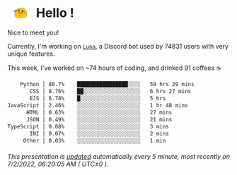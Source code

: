 <h1>   <img src="./spoinky.gif" style="vertical-align:middle;" width="30px">   Hello ! </h1>

Nice to meet you!

Currently, I'm working on <a href='https://github.com/Asgarrrr/Luna'>`Luna`</a>, a Discord bot used by 74831 users with very unique features.

This week, I've worked on ~74 hours of coding, and drinked 91 coffees ☕

```
    Python │ 80.7%    ████████████████░░░░   59 hrs 29 mins
       CSS │ 8.76%    ██░░░░░░░░░░░░░░░░░░   6 hrs 27 mins
       EJS │ 6.78%    █░░░░░░░░░░░░░░░░░░░   5 hrs
JavaScript │ 2.46%    ░░░░░░░░░░░░░░░░░░░░   1 hr 48 mins
      HTML │ 0.63%    ░░░░░░░░░░░░░░░░░░░░   27 mins
      JSON │ 0.49%    ░░░░░░░░░░░░░░░░░░░░   21 mins
TypeScript │ 0.08%    ░░░░░░░░░░░░░░░░░░░░   3 mins
       INI │ 0.07%    ░░░░░░░░░░░░░░░░░░░░   2 mins
     Other │ 0.03%    ░░░░░░░░░░░░░░░░░░░░   1 min
```

###### This presentation is [updated](https://github.com/Asgarrrr) automatically every 5 minute, most recently on 7/2/2022, 06:20:05 AM ( UTC±0 ).